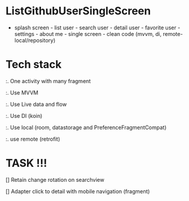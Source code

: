 # ListGithubUserSingleScreen

- splash screen - list user - search user - detail user - favorite user - settings - about me   - single screen - clean code (mvvm, di, remote-local/repository)

# Tech stack

:. One activity with many fragment

:. Use MVVM

:. Use Live data and flow

:. Use DI (koin)

:. Use local (room, datastorage and PreferenceFragmentCompat)

:. use remote (retrofit)


# TASK !!!

[] Retain change rotation on searchview

[] Adapter click to detail with mobile navigation (fragment)
